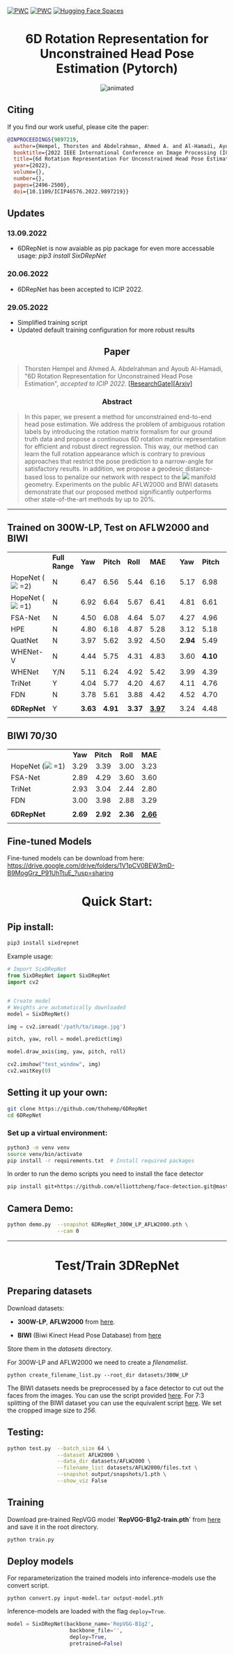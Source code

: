 [![PWC](https://img.shields.io/endpoint.svg?url=https://paperswithcode.com/badge/6d-rotation-representation-for-unconstrained/head-pose-estimation-on-biwi)](https://paperswithcode.com/sota/head-pose-estimation-on-biwi?p=6d-rotation-representation-for-unconstrained)
[![PWC](https://img.shields.io/endpoint.svg?url=https://paperswithcode.com/badge/6d-rotation-representation-for-unconstrained/head-pose-estimation-on-aflw2000)](https://paperswithcode.com/sota/head-pose-estimation-on-aflw2000?p=6d-rotation-representation-for-unconstrained)
[![Hugging Face Spaces](https://img.shields.io/badge/%F0%9F%A4%97%20Hugging%20Face-Spaces-blue)](https://huggingface.co/spaces/osanseviero/6DRepNet)

# <div align="center"> **6D Rotation Representation for Unconstrained Head Pose Estimation (Pytorch)** </div>

<p align="center">
  <img src="https://github.com/thohemp/archive/blob/main/6DRepNet2.gif" alt="animated" />
</p>

## **Citing**

If you find our work useful, please cite the paper:

```BibTeX
@INPROCEEDINGS{9897219,
  author={Hempel, Thorsten and Abdelrahman, Ahmed A. and Al-Hamadi, Ayoub},
  booktitle={2022 IEEE International Conference on Image Processing (ICIP)}, 
  title={6d Rotation Representation For Unconstrained Head Pose Estimation}, 
  year={2022},
  volume={},
  number={},
  pages={2496-2500},
  doi={10.1109/ICIP46576.2022.9897219}}
```
## Updates
### 13.09.2022
* 6DRepNet is now avaiable as pip package for even more accessable usage: *pip3 install SixDRepNet*

### 20.06.2022
* 6DRepNet has been accepted to ICIP 2022.
### 29.05.2022
* Simplified training script
* Updated default training configuration for more robust results

## <div align="center"> **Paper**</div>
> Thorsten Hempel and Ahmed A. Abdelrahman and Ayoub Al-Hamadi, "6D Rotation Representation for Unconstrained Head Pose Estimation", *accepted to ICIP 2022*. [[ResearchGate]](https://www.researchgate.net/publication/358898627_6D_Rotation_Representation_For_Unconstrained_Head_Pose_Estimation)[[Arxiv]](https://arxiv.org/abs/2202.12555)


### <div align="center"> **Abstract**</div>
> In this paper, we present a method for unconstrained end-to-end head pose estimation. We address the problem of ambiguous rotation labels by introducing the rotation matrix formalism for our ground truth data and propose a continuous 6D rotation matrix representation for efficient and robust direct regression. This way, our method can learn the full rotation appearance which is contrary to previous approaches that restrict the pose prediction to a narrow-angle for satisfactory results. In addition, we propose a geodesic distance-based loss to penalize our network with respect to the <img src="https://render.githubusercontent.com/render/math?math=\textit{SO}(3)"> manifold geometry. Experiments on the public AFLW2000 and BIWI datasets demonstrate that our proposed method significantly outperforms other state-of-the-art methods by up to 20\%.
___

<div align="left">

## **Trained on 300W-LP, Test on AFLW2000 and BIWI**
|                        |         |   ||             |          |          |          |          |          |          |
| --------------------- | -------------- |--- | ------- | ------ | ------ | ------ | ------ | ------ | ------ | ------ |
|                        | **Full Range** |        **Yaw**        |  **Pitch**   |   **Roll**   |   **MAE**    | |  **Yaw**    |  **Pitch**   |   **Roll**   |   **MAE**    |
| HopeNet (<img src="https://render.githubusercontent.com/render/math?math=\alpha"> =2) |           N       |       6.47        |   6.56   |   5.44   |   6.16   ||   5.17   |   6.98   |   3.39   |   5.18   |
| HopeNet  (<img src="https://render.githubusercontent.com/render/math?math=\alpha"> =1)|           N       |       6.92        |   6.64   |   5.67   |   6.41   ||   4.81   |   6.61   |   3.27   |   4.90   |
| FSA-Net                |           N       |       4.50        |   6.08   |   4.64   |   5.07   ||   4.27   |   4.96   |   2.76   |   4.00   |
| HPE                    |           N       |       4.80        |   6.18   |   4.87   |   5.28   ||   3.12   |   5.18   |   4.57   |   4.29   |
| QuatNet                |          N        |       3.97        |   5.62   |   3.92   |   4.50   || **2.94** |   5.49   |   4.01   |   4.15   |
| WHENet-V               |         N         |       4.44        |   5.75   |   4.31   |   4.83   ||   3.60   | **4.10** |   2.73   |   3.48   |
| WHENet                 |         Y/N         |       5.11        |   6.24   |   4.92   |   5.42   ||   3.99   |   4.39   |   3.06   |   3.81   |
| TriNet                 |         Y         |       4.04        |   5.77   |   4.20   |   4.67   ||   4.11   |   4.76   |   3.05   |   3.97   |
| FDN                    |         N         |       3.78        |   5.61   |   3.88   |   4.42  | |   4.52   |   4.70   | **2.56** |   3.93   |
|                        |                  |                   |          |          |          |          |          |          |          |
| **6DRepNet**               |         Y        |     **3.63**      | **4.91** | **3.37** | <ins>**3.97**</ins> ||   3.24   |   4.48   |   2.68   |<ins> **3.47**</ins> |
|                        |                  |                   |          |          |          |          |          |          |          | |

</div>

<div align="left">

## **BIWI 70/30**

|                         |          |          |          |          |
| :---------------------- | :------: | :------: | :------: | :------: |
|                         |   **Yaw**    |  **Pitch**   |   **Roll**   |   **MAE**    |
| HopeNet (<img src="https://render.githubusercontent.com/render/math?math=\alpha"> =1) |   3.29   |   3.39   |   3.00   |   3.23   |
| FSA-Net                 |   2.89   |   4.29   |   3.60   |   3.60   |
| TriNet                  |   2.93   |   3.04   |   2.44   |   2.80   |
| FDN                     |   3.00   |   3.98   |   2.88   |   3.29   |
|                         |          |          |          |          |
| **6DRepNet**                | **2.69** | **2.92** | **2.36** | <ins>**2.66** </ins>|
|                         |          |          |          |          |
</div>

## **Fine-tuned Models**

Fine-tuned models can be download from here: https://drive.google.com/drive/folders/1V1pCV0BEW3mD-B9MogGrz_P91UhTtuE_?usp=sharing



# <div align="center"> **Quick Start**: </div>
## Pip install:

```sh
pip3 install sixdrepnet
```
Example usage:
```py
# Import SixDRepNet
from SixDRepNet import SixDRepNet
import cv2


# Create model
# Weights are automatically downloaded
model = SixDRepNet()

img = cv2.imread('/path/to/image.jpg')

pitch, yaw, roll = model.predict(img)

model.draw_axis(img, yaw, pitch, roll)

cv2.imshow("test_window", img)
cv2.waitKey(0)

```

## Setting it up your own:


```sh
git clone https://github.com/thohemp/6DRepNet
cd 6DRepNet
```
### Set up a virtual environment:
```sh
python3 -m venv venv
source venv/bin/activate
pip install -r requirements.txt  # Install required packages
```
In order to run the demo scripts you need to install the face detector

```sh
pip install git+https://github.com/elliottzheng/face-detection.git@master
```

##  **Camera Demo**:

```sh
python demo.py  --snapshot 6DRepNet_300W_LP_AFLW2000.pth \
                --cam 0
```


___

# <div align="center"> **Test/Train 3DRepNet** </div>
##  **Preparing datasets**
Download datasets:

* **300W-LP**, **AFLW2000** from [here](http://www.cbsr.ia.ac.cn/users/xiangyuzhu/projects/3DDFA/main.htm).

* **BIWI** (Biwi Kinect Head Pose Database) from [here](https://icu.ee.ethz.ch/research/datsets.html)

Store them in the *datasets* directory.

For 300W-LP and AFLW2000 we need to create a *filenamelist*.
```
python create_filename_list.py --root_dir datasets/300W_LP
```
The BIWI datasets needs be preprocessed by a face detector to cut out the faces from the images. You can use the script provided [here](https://github.com/shamangary/FSA-Net/blob/master/data/TYY_create_db_biwi.py). For 7:3 splitting of the BIWI dataset you can use the equivalent script [here](https://github.com/shamangary/FSA-Net/blob/master/data/TYY_create_db_biwi_70_30.py). We set the cropped image size to *256*.



## **Testing**:

```sh
python test.py  --batch_size 64 \
                --dataset AFLW2000 \
                --data_dir datasets/AFLW2000 \
                --filename_list datasets/AFLW2000/files.txt \
                --snapshot output/snapshots/1.pth \
                --show_viz False
```

## **Training**

Download pre-trained RepVGG model '**RepVGG-B1g2-train.pth**' from [here](https://drive.google.com/drive/folders/1Avome4KvNp0Lqh2QwhXO6L5URQjzCjUq) and save it in the root directory.

```sh
python train.py
```


##  **Deploy models**

For reparameterization the trained models into inference-models use the convert script.

```
python convert.py input-model.tar output-model.pth
```

Inference-models are loaded with the flag ```deploy=True```.

```python
model = SixDRepNet(backbone_name='RepVGG-B1g2',
                    backbone_file='',
                    deploy=True,
                    pretrained=False)
```


